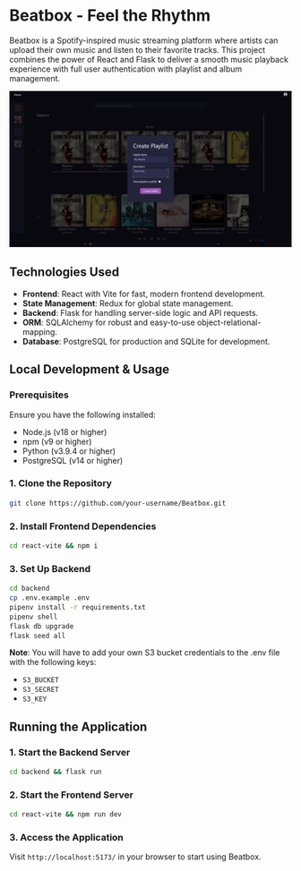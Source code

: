 # Beatbox - Feel the Rhythm

Beatbox is a Spotify-inspired music streaming platform where artists can upload their own music and listen to their favorite tracks. This project combines the power of React and Flask to deliver a smooth music playback experience with full user authentication with playlist and album management.

![Beatbox Showcase](./public/imgs/showcase.png)

## Technologies Used

- **Frontend**: React with Vite for fast, modern frontend development.
- **State Management**: Redux for global state management.
- **Backend**: Flask for handling server-side logic and API requests.
- **ORM**: SQLAlchemy for robust and easy-to-use object-relational-mapping.
- **Database**: PostgreSQL for production and SQLite for development.

## Local Development & Usage

### Prerequisites

Ensure you have the following installed:

- Node.js (v18 or higher)
- npm (v9 or higher)
- Python (v3.9.4 or higher)
- PostgreSQL (v14 or higher)

### 1. **Clone the Repository**

```sh
git clone https://github.com/your-username/Beatbox.git
```

### 2. Install Frontend Dependencies

```sh
cd react-vite && npm i
```

### 3. Set Up Backend

```sh
cd backend
cp .env.example .env
pipenv install -r requirements.txt
pipenv shell
flask db upgrade
flask seed all
```
**Note**: You will have to add your own S3 bucket credentials to the .env file with the following keys:
- `S3_BUCKET`
- `S3_SECRET`
- `S3_KEY`

## Running the Application

### 1. Start the Backend Server

```sh
cd backend && flask run
```

### 2. Start the Frontend Server

```sh
cd react-vite && npm run dev
```

### 3. Access the Application

Visit `http://localhost:5173/` in your browser to start using Beatbox.

